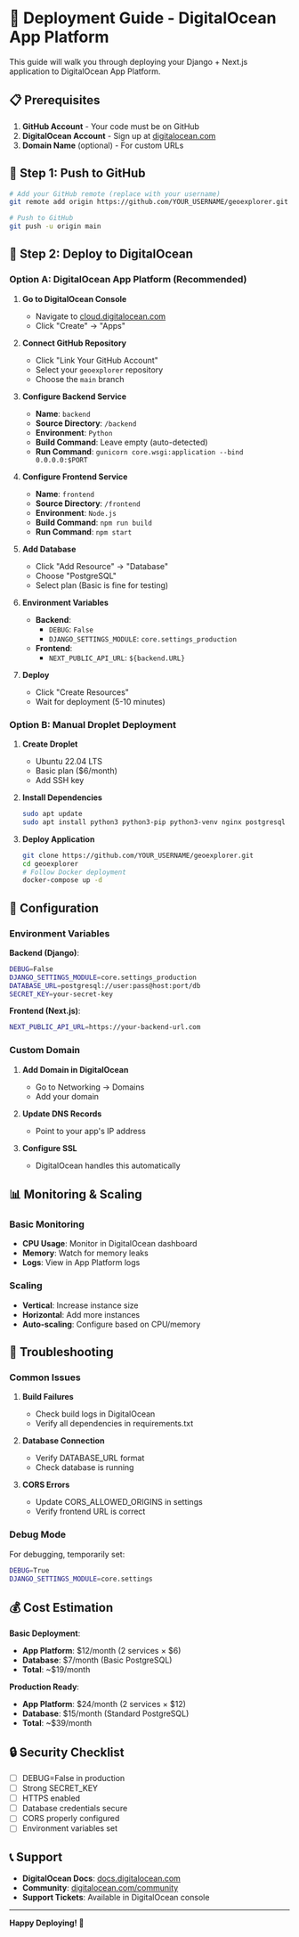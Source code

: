 # 🚀 Deployment Guide - DigitalOcean App Platform

This guide will walk you through deploying your Django + Next.js application to DigitalOcean App Platform.

## 📋 Prerequisites

1. **GitHub Account** - Your code must be on GitHub
2. **DigitalOcean Account** - Sign up at [digitalocean.com](https://digitalocean.com)
3. **Domain Name** (optional) - For custom URLs

## 🔄 Step 1: Push to GitHub

```bash
# Add your GitHub remote (replace with your username)
git remote add origin https://github.com/YOUR_USERNAME/geoexplorer.git

# Push to GitHub
git push -u origin main
```

## 🌊 Step 2: Deploy to DigitalOcean

### Option A: DigitalOcean App Platform (Recommended)

1. **Go to DigitalOcean Console**
   - Navigate to [cloud.digitalocean.com](https://cloud.digitalocean.com)
   - Click "Create" → "Apps"

2. **Connect GitHub Repository**
   - Click "Link Your GitHub Account"
   - Select your `geoexplorer` repository
   - Choose the `main` branch

3. **Configure Backend Service**
   - **Name**: `backend`
   - **Source Directory**: `/backend`
   - **Environment**: `Python`
   - **Build Command**: Leave empty (auto-detected)
   - **Run Command**: `gunicorn core.wsgi:application --bind 0.0.0.0:$PORT`

4. **Configure Frontend Service**
   - **Name**: `frontend`
   - **Source Directory**: `/frontend`
   - **Environment**: `Node.js`
   - **Build Command**: `npm run build`
   - **Run Command**: `npm start`

5. **Add Database**
   - Click "Add Resource" → "Database"
   - Choose "PostgreSQL"
   - Select plan (Basic is fine for testing)

6. **Environment Variables**
   - **Backend**:
     - `DEBUG`: `False`
     - `DJANGO_SETTINGS_MODULE`: `core.settings_production`
   - **Frontend**:
     - `NEXT_PUBLIC_API_URL`: `${backend.URL}`

7. **Deploy**
   - Click "Create Resources"
   - Wait for deployment (5-10 minutes)

### Option B: Manual Droplet Deployment

1. **Create Droplet**
   - Ubuntu 22.04 LTS
   - Basic plan ($6/month)
   - Add SSH key

2. **Install Dependencies**
   ```bash
   sudo apt update
   sudo apt install python3 python3-pip python3-venv nginx postgresql postgresql-contrib
   ```

3. **Deploy Application**
   ```bash
   git clone https://github.com/YOUR_USERNAME/geoexplorer.git
   cd geoexplorer
   # Follow Docker deployment
   docker-compose up -d
   ```

## 🔧 Configuration

### Environment Variables

**Backend (Django)**:
```bash
DEBUG=False
DJANGO_SETTINGS_MODULE=core.settings_production
DATABASE_URL=postgresql://user:pass@host:port/db
SECRET_KEY=your-secret-key
```

**Frontend (Next.js)**:
```bash
NEXT_PUBLIC_API_URL=https://your-backend-url.com
```

### Custom Domain

1. **Add Domain in DigitalOcean**
   - Go to Networking → Domains
   - Add your domain

2. **Update DNS Records**
   - Point to your app's IP address

3. **Configure SSL**
   - DigitalOcean handles this automatically

## 📊 Monitoring & Scaling

### Basic Monitoring
- **CPU Usage**: Monitor in DigitalOcean dashboard
- **Memory**: Watch for memory leaks
- **Logs**: View in App Platform logs

### Scaling
- **Vertical**: Increase instance size
- **Horizontal**: Add more instances
- **Auto-scaling**: Configure based on CPU/memory

## 🚨 Troubleshooting

### Common Issues

1. **Build Failures**
   - Check build logs in DigitalOcean
   - Verify all dependencies in requirements.txt

2. **Database Connection**
   - Verify DATABASE_URL format
   - Check database is running

3. **CORS Errors**
   - Update CORS_ALLOWED_ORIGINS in settings
   - Verify frontend URL is correct

### Debug Mode

For debugging, temporarily set:
```bash
DEBUG=True
DJANGO_SETTINGS_MODULE=core.settings
```

## 💰 Cost Estimation

**Basic Deployment**:
- **App Platform**: $12/month (2 services × $6)
- **Database**: $7/month (Basic PostgreSQL)
- **Total**: ~$19/month

**Production Ready**:
- **App Platform**: $24/month (2 services × $12)
- **Database**: $15/month (Standard PostgreSQL)
- **Total**: ~$39/month

## 🔒 Security Checklist

- [ ] DEBUG=False in production
- [ ] Strong SECRET_KEY
- [ ] HTTPS enabled
- [ ] Database credentials secure
- [ ] CORS properly configured
- [ ] Environment variables set

## 📞 Support

- **DigitalOcean Docs**: [docs.digitalocean.com](https://docs.digitalocean.com)
- **Community**: [digitalocean.com/community](https://digitalocean.com/community)
- **Support Tickets**: Available in DigitalOcean console

---

**Happy Deploying! 🎉**
